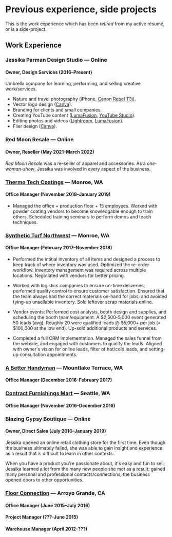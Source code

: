 # Previous experience, side projects

This is the work experience which has been _retired_ from my active résumé, or is a side-project.

## Work Experience

### Jessika Parman Design Studio — Online

#### Owner, Design Services (2016–Present)

Umbrella company for learning, performing, and selling creative work/services.

* Nature and travel photography (iPhone, [Canon Rebel T3i]).
* Vector logo design ([Canva]).
* Branding for clients and small companies.
* Creating YouTube content ([LumaFusion], [YouTube Studio]).
* Editing photos and videos ([Lightroom], [LumaFusion]).
* Flier design ([Canva]).

### Red Moon Resale — Online

#### Owner, Reseller (May 2021–March 2022)

_Red Moon Resale_ was a re-seller of apparel and accessories. As a _one-woman-show_, Jessika was involved in every aspect of the business.

### [Thermo Tech Coatings](http://www.thermotechcoatings.com) — Monroe, WA

#### Office Manager (November 2018–January 2019)

* Managed the office + production floor + 15 employees. Worked with powder coating vendors to become knowledgable enough to train others. Scheduled training seminars to perform demos and teach techniques.

### [Synthetic Turf Northwest](https://www.syntheticturfnorthwest.com) — Monroe, WA

#### Office Manager (February 2017–November 2018)

* Performed the intitial inventory of all items and designed a process to keep track of where inventory was used. Optimized the re-order workflow. Inventory management was required across multiple locations. Negotiated with vendors for better pricing.

* Worked with logistics companies to ensure on-time deliveries; performed quality control to ensure customer satisfaction. Ensured that the team always had the correct materials on-hand for jobs, and avoided tying-up unsellable inventory. Sold leftover scrap materials online.

* Vendor events: Performed cost analysis, booth design and supplies, and scheduling the booth team/equipment. A $2,500-5,000 event generated 50 leads (avg). Roughly 20 were qualified leads @ $5,000+ per job (= $100,000 at the low end). Up-sold additional products and services.

* Completed a full CRM implementation. Managed the sales funnel from the website, and engaged with customers to qualify the leads. Aligned with owner's vision for online leads, filter of hot/cold leads, and setting-up consultation appointments.

### [A Better Handyman](https://www.abetterhandyman.org) — Mountlake Terrace, WA

#### Office Manager (December 2016–February 2017)

### [Contract Furnishings Mart](http://www.cfmfloors.com/north-seattle-flooring-store) — Seattle, WA

#### Office Manager (November 2016–December 2016)

### Blazing Gypsy Boutique — Online

#### Owner, Direct Sales (July 2016–January 2019)

Jessika opened an online retail clothing store for the first time. Even though the business ultimately failed, she was able to gain insight and experience as a result that is difficult to learn in other contexts.

When you have a product you're passionate about, it's easy and fun to sell; Jessika learned a lot from the many new people she met as a result; gained many personal and professional contacts/connections; the business opened doors to other opportunities.

### [Floor Connection](http://floorconnection.com) — Arroyo Grande, CA
#### Office Manager (June 2015–July 2016)
#### Project Manager (???-June 2015)
#### Warehouse Manager (April 2012–???)

[Canva]: https://www.canva.com
[Lightroom]: https://lightroom.adobe.com
[LumaFusion]: https://luma-touch.com/luma-fusion-for-ios/
[YouTube Studio]: https://studio.youtube.com
[Canon Rebel T3i]: https://www.dpreview.com/reviews/canoneos600d
